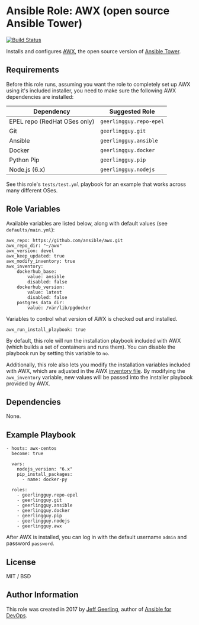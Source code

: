 # Ansible Role: AWX (open source Ansible Tower)

[![Build Status](https://travis-ci.org/geerlingguy/ansible-role-awx.svg?branch=master)](https://travis-ci.org/geerlingguy/ansible-role-awx)

Installs and configures [AWX](https://github.com/ansible/awx), the open source version of [Ansible Tower](https://www.ansible.com/tower).

## Requirements

Before this role runs, assuming you want the role to completely set up AWX using it's included installer, you need to make sure the following AWX dependencies are installed:

| Dependency                    | Suggested Role           |
| ----------------------------- | ------------------------ |
| EPEL repo (RedHat OSes only)  | `geerlingguy.repo-epel`  |
| Git                           | `geerlingguy.git`        |
| Ansible                       | `geerlingguy.ansible`    |
| Docker                        | `geerlingguy.docker`     |
| Python Pip                    | `geerlingguy.pip`        |
| Node.js (6.x)                 | `geerlingguy.nodejs`     |

See this role's `tests/test.yml` playbook for an example that works across many different OSes.

## Role Variables

Available variables are listed below, along with default values (see `defaults/main.yml`):

    awx_repo: https://github.com/ansible/awx.git
    awx_repo_dir: "~/awx"
    awx_version: devel
    awx_keep_updated: true
    awx_modify_inventory: true
    awx_inventory:
        dockerhub_base:
            value: ansible
            disabled: false
        dockerhub_version:
            value: latest
            disabled: false
        postgres_data_dir:
            value: /var/lib/pgdocker

Variables to control what version of AWX is checked out and installed.

    awx_run_install_playbook: true

By default, this role will run the installation playbook included with AWX (which builds a set of containers and runs them). You can disable the playbook run by setting this variable to `no`.

Additionally, this role also lets you modify the installation variables included with AWX, which are adjusted in the AWX [inventory file](https://github.com/ansible/awx/blob/devel/installer/inventory). By modifying the `awx_inventory` variable, new values will be passed into the installer playbook provided by AWX.

## Dependencies

None.

## Example Playbook

    - hosts: awx-centos
      become: true

      vars:
        nodejs_version: "6.x"
        pip_install_packages:
          - name: docker-py

      roles:
        - geerlingguy.repo-epel
        - geerlingguy.git
        - geerlingguy.ansible
        - geerlingguy.docker
        - geerlingguy.pip
        - geerlingguy.nodejs
        - geerlingguy.awx

After AWX is installed, you can log in with the default username `admin` and password `password`.

## License

MIT / BSD

## Author Information

This role was created in 2017 by [Jeff Geerling](https://www.jeffgeerling.com/), author of [Ansible for DevOps](https://www.ansiblefordevops.com/).
